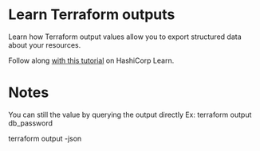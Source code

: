 # Learn Terraform outputs

Learn how Terraform output values allow you to export structured data about your resources.

Follow along [with this
tutorial](https://learn.hashicorp.com/tutorials/terraform/outputs?in=terraform/configuration-language) on HashiCorp
Learn.


# Notes

You can still the value by querying the output directly
Ex: 
terraform output db_password

terraform output -json